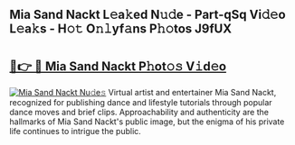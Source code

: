## Mia Sand Nackt L𝚎a𝚔ed N𝚞𝚍e - Part-qSq Vi𝚍𝚎o L𝚎a𝚔s - H𝚘𝚝 O𝚗𝚕yf𝚊ns P𝚑𝚘tos J9fUX

# <h2><a href="http://kf8mvz.oniu.top/?m=Mia+Sand+Nackt">🔗👉 🔴 Mia Sand Nackt P𝚑ot𝚘𝚜 V𝚒d𝚎o</a></h2>

[![Mia Sand Nackt Nu𝚍e𝚜](https://i.imgur.com/0qMVB7G.gif)](http://kf8mvz.oniu.top/?m=Mia+Sand+Nackt)
Virtual artist and entertainer Mia Sand Nackt, recognized for publishing dance and lifestyle tutorials through popular dance moves and brief clips. Approachability and authenticity are the hallmarks of Mia Sand Nackt's public image, but the enigma of his private life continues to intrigue the public.  
